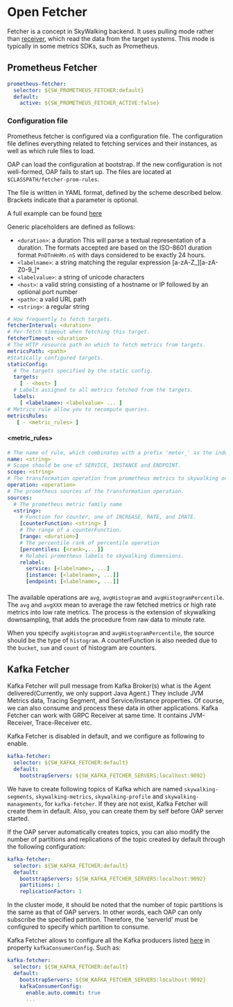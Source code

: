 # Open Fetcher
Fetcher is a concept in SkyWalking backend. It uses pulling mode rather than [receiver](backend-receivers.md), which
read the data from the target systems. This mode is typically in some metrics SDKs, such as Prometheus.

## Prometheus Fetcher
```yaml
prometheus-fetcher:
  selector: ${SW_PROMETHEUS_FETCHER:default}
  default:
    active: ${SW_PROMETHEUS_FETCHER_ACTIVE:false}
``` 

### Configuration file
Prometheus fetcher is configured via a configuration file. The configuration file defines everything related to fetching
 services and their instances, as well as which rule files to load.
                   
OAP can load the configuration at bootstrap. If the new configuration is not well-formed, OAP fails to start up. The files
are located at `$CLASSPATH/fetcher-prom-rules`.

The file is written in YAML format, defined by the scheme described below. Brackets indicate that a parameter is optional.

A full example can be found [here](../../../../oap-server/server-bootstrap/src/main/resources/fetcher-prom-rules/self.yaml)

Generic placeholders are defined as follows:

 * `<duration>`: a duration This will parse a textual representation of a duration. The formats accepted are based on 
                 the ISO-8601 duration format `PnDTnHnMn.nS` with days considered to be exactly 24 hours.
 * `<labelname>`: a string matching the regular expression \[a-zA-Z_\]\[a-zA-Z0-9_\]*
 * `<labelvalue>`: a string of unicode characters
 * `<host>`: a valid string consisting of a hostname or IP followed by an optional port number
 * `<path>`: a valid URL path
 * `<string>`: a regular string

```yaml
# How frequently to fetch targets.
fetcherInterval: <duration> 
# Per-fetch timeout when fetching this target.
fetcherTimeout: <duration>
# The HTTP resource path on which to fetch metrics from targets.
metricsPath: <path>
#Statically configured targets.
staticConfig:
  # The targets specified by the static config.
  targets:
    [ - <host> ]
  # Labels assigned to all metrics fetched from the targets.
  labels:
    [ <labelname>: <labelvalue> ... ]
# Metrics rule allow you to recompute queries.
metricsRules:
   [ - <metric_rules> ]
```

#### <metric_rules>

```yaml
# The name of rule, which combinates with a prefix 'meter_' as the index/table name in storage.
name: <string>
# Scope should be one of SERVICE, INSTANCE and ENDPOINT.
scope: <string>
# The transformation operation from prometheus metrics to skywalking ones. 
operation: <operation>
# The prometheus sources of the transformation operation.
sources:
  # The prometheus metric family name 
  <string>:
    # Function for counter, one of INCREASE, RATE, and IRATE.
    [counterFunction: <string> ]
    # The range of a counterFunction.
    [range: <duration>]
    # The percentile rank of percentile operation
    [percentiles: [<rank>,...]]
    # Relabel prometheus labels to skywalking dimensions.
    relabel:
      service: [<labelname>, ...]
      [instance: [<labelname>, ...]]
      [endpoint: [<labelname>, ...]]
```

#### <operation>

The available operations are `avg`, `avgHistogram` and `avgHistogramPercentile`. The `avg` and `avgXXX` mean to average
the raw fetched metrics or high rate metrics into low rate metrics. The process is the extension of skywalking downsampling, 
that adds the procedure from raw data to minute rate.

When you specify `avgHistogram` and `avgHistogramPercentile`, the source should be the type of `histogram`. A counterFunction
is also needed due to the `bucket`, `sum` and `count` of histogram are counters.

## Kafka Fetcher

Kafka Fetcher will pull message from Kafka Broker(s) what is the Agent delivered(Currently, we only support Java Agent.) They include JVM Metrics data, Tracing Segment, and Service/Instance properties. Of course, we can also consume and process these data in other applications. Kafka Fetcher can work with GRPC Receiver at same time. It contains JVM-Receiver, Trace-Receiver etc.

Kafka Fetcher is disabled in default, and we configure as following to enable.

```yaml
kafka-fetcher:
  selector: ${SW_KAFKA_FETCHER:default}
  default:
    bootstrapServers: ${SW_KAFKA_FETCHER_SERVERS:localhost:9092}
```

We have to create following topics of Kafka which are named `skywalking-segments`, `skywalking-metrics`, `skywalking-profile` and `skywalking-managements`, for `kafka-fetcher`.
If they are not exist, Kafka Fetcher will create them in default. Also, you can create them by self before OAP server started.

If the OAP server automatically creates topics, you can also modify the number of partitions and replications of the topic created by default through the following configuration:

```yaml
kafka-fetcher:
  selector: ${SW_KAFKA_FETCHER:default}
  default:
    bootstrapServers: ${SW_KAFKA_FETCHER_SERVERS:localhost:9092}
    partitions: 1
    replicationFactor: 1
```

In the cluster mode, it should be noted that the number of topic partitions is the same as that of OAP servers. In other words, each OAP can only subscribe the specified partition. Therefore, the 'serverId' must be configured to specify which partition to consume.

Kafka Fetcher allows to configure all the Kafka producers listed [here](http://kafka.apache.org/24/documentation.html#consumerconfigs) in property `kafkaConsumerConfig`. Such as:
```yaml
kafka-fetcher:
  selector: ${SW_KAFKA_FETCHER:default}
  default:
    bootstrapServers: ${SW_KAFKA_FETCHER_SERVERS:localhost:9092}
    kafkaConsumerConfig:
      enable.auto.commit: true
      ...
```

